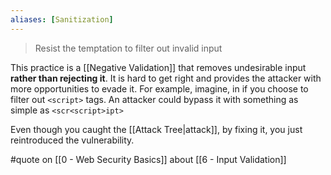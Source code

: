 ```yaml
---
aliases: [Sanitization]
---
```


> Resist the temptation to filter out invalid input

This practice is a [[Negative Validation]] that removes undesirable input **rather than rejecting it**. It is hard to get right and provides the attacker with more opportunities to evade it. For example, imagine, in if you choose to filter out `<script>` tags. An attacker could bypass it with something as simple as `<scr<script>ipt>`

Even though you caught the [[Attack Tree|attack]], by fixing it, you just reintroduced the vulnerability.

#quote on [[0 - Web Security Basics]] about [[6 - Input Validation]]